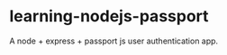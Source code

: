 learning-nodejs-passport
========================

A node + express + passport js user authentication app.